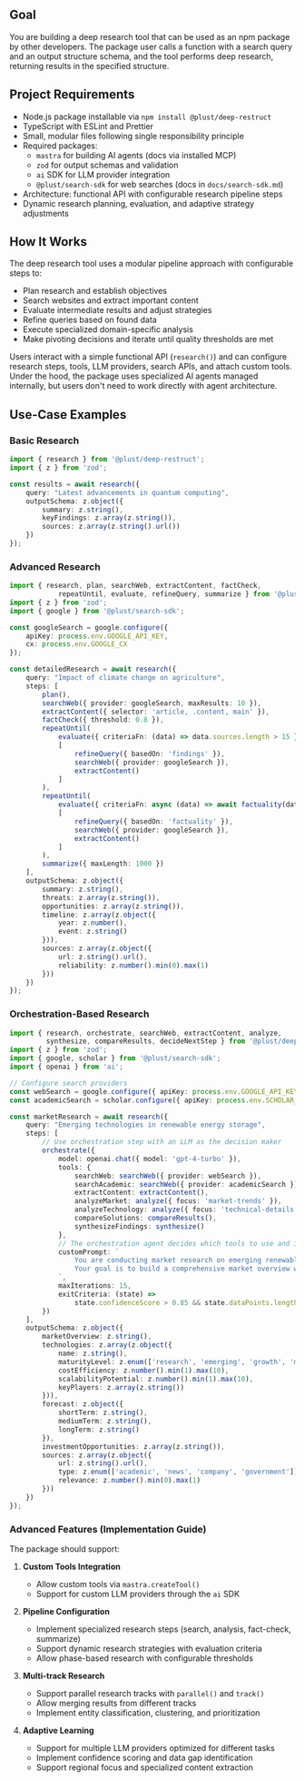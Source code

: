 ## Goal

You are building a deep research tool that can be used as an npm package by other developers. The package user calls a function with a search query and an output structure schema, and the tool performs deep research, returning results in the specified structure.

## Project Requirements

- Node.js package installable via `npm install @plust/deep-restruct`
- TypeScript with ESLint and Prettier
- Small, modular files following single responsibility principle
- Required packages:
    - `mastra` for building AI agents (docs via installed MCP)
    - `zod` for output schemas and validation
    - `ai` SDK for LLM provider integration
    - `@plust/search-sdk` for web searches (docs in `docs/search-sdk.md`)
- Architecture: functional API with configurable research pipeline steps
- Dynamic research planning, evaluation, and adaptive strategy adjustments

## How It Works

The deep research tool uses a modular pipeline approach with configurable steps to:
- Plan research and establish objectives
- Search websites and extract important content
- Evaluate intermediate results and adjust strategies
- Refine queries based on found data
- Execute specialized domain-specific analysis
- Make pivoting decisions and iterate until quality thresholds are met

Users interact with a simple functional API (`research()`) and can configure research steps, tools, LLM providers, search APIs, and attach custom tools. Under the hood, the package uses specialized AI agents managed internally, but users don't need to work directly with agent architecture.

## Use-Case Examples

### Basic Research

```typescript
import { research } from '@plust/deep-restruct';
import { z } from 'zod';

const results = await research({
    query: "Latest advancements in quantum computing",
    outputSchema: z.object({
        summary: z.string(),
        keyFindings: z.array(z.string()),
        sources: z.array(z.string().url())
    })
});
```

### Advanced Research

```typescript
import { research, plan, searchWeb, extractContent, factCheck, 
            repeatUntil, evaluate, refineQuery, summarize } from '@plust/deep-restruct';
import { z } from 'zod';
import { google } from '@plust/search-sdk';

const googleSearch = google.configure({
    apiKey: process.env.GOOGLE_API_KEY,
    cx: process.env.GOOGLE_CX
});

const detailedResearch = await research({
    query: "Impact of climate change on agriculture",
    steps: [
        plan(),
        searchWeb({ provider: googleSearch, maxResults: 10 }),
        extractContent({ selector: 'article, .content, main' }),
        factCheck({ threshold: 0.8 }),
        repeatUntil(
            evaluate({ criteriaFn: (data) => data.sources.length > 15 }),
            [
                refineQuery({ basedOn: 'findings' }),
                searchWeb({ provider: googleSearch }),
                extractContent()
            ]
        ),
        repeatUntil(
            evaluate({ criteriaFn: async (data) => await factuality(data.summary) > 0.8 }),
            [
                refineQuery({ basedOn: 'factuality' }),
                searchWeb({ provider: googleSearch }),
                extractContent()
            ]
        ),
        summarize({ maxLength: 1000 })
    ],
    outputSchema: z.object({
        summary: z.string(),
        threats: z.array(z.string()),
        opportunities: z.array(z.string()),
        timeline: z.array(z.object({
            year: z.number(),
            event: z.string()
        })),
        sources: z.array(z.object({
            url: z.string().url(),
            reliability: z.number().min(0).max(1)
        }))
    })
});
```

### Orchestration-Based Research

```typescript
import { research, orchestrate, searchWeb, extractContent, analyze, 
         synthesize, compareResults, decideNextStep } from '@plust/deep-restruct';
import { z } from 'zod';
import { google, scholar } from '@plust/search-sdk';
import { openai } from 'ai';

// Configure search providers
const webSearch = google.configure({ apiKey: process.env.GOOGLE_API_KEY });
const academicSearch = scholar.configure({ apiKey: process.env.SCHOLAR_API_KEY });

const marketResearch = await research({
    query: "Emerging technologies in renewable energy storage",
    steps: [
        // Use orchestration step with an LLM as the decision maker
        orchestrate({
            model: openai.chat({ model: 'gpt-4-turbo' }),
            tools: {
                searchWeb: searchWeb({ provider: webSearch }),
                searchAcademic: searchWeb({ provider: academicSearch }),
                extractContent: extractContent(),
                analyzeMarket: analyze({ focus: 'market-trends' }),
                analyzeTechnology: analyze({ focus: 'technical-details' }),
                compareSolutions: compareResults(),
                synthesizeFindings: synthesize()
            },
            // The orchestration agent decides which tools to use and in what order
            customPrompt: `
                You are conducting market research on emerging renewable energy storage technologies.
                Your goal is to build a comprehensive market overview with technical assessment.
            `,
            maxIterations: 15,
            exitCriteria: (state) => 
                state.confidenceScore > 0.85 && state.dataPoints.length > 20
        })
    ],
    outputSchema: z.object({
        marketOverview: z.string(),
        technologies: z.array(z.object({
            name: z.string(),
            maturityLevel: z.enum(['research', 'emerging', 'growth', 'mature']),
            costEfficiency: z.number().min(1).max(10),
            scalabilityPotential: z.number().min(1).max(10),
            keyPlayers: z.array(z.string())
        })),
        forecast: z.object({
            shortTerm: z.string(),
            mediumTerm: z.string(),
            longTerm: z.string()
        }),
        investmentOpportunities: z.array(z.string()),
        sources: z.array(z.object({
            url: z.string().url(),
            type: z.enum(['academic', 'news', 'company', 'government']),
            relevance: z.number().min(0).max(1)
        }))
    })
});
```

### Advanced Features (Implementation Guide)

The package should support:

1. **Custom Tools Integration**
     - Allow custom tools via `mastra.createTool()`
     - Support for custom LLM providers through the `ai` SDK

2. **Pipeline Configuration**
     - Implement specialized research steps (search, analysis, fact-check, summarize)
     - Support dynamic research strategies with evaluation criteria
     - Allow phase-based research with configurable thresholds

3. **Multi-track Research**
     - Support parallel research tracks with `parallel()` and `track()`
     - Allow merging results from different tracks
     - Implement entity classification, clustering, and prioritization

4. **Adaptive Learning**
     - Support for multiple LLM providers optimized for different tasks
     - Implement confidence scoring and data gap identification
     - Support regional focus and specialized content extraction
